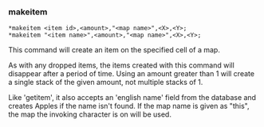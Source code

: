 ### makeitem
```
*makeitem <item id>,<amount>,"<map name>",<X>,<Y>;
*makeitem "<item name>",<amount>,"<map name>",<X>,<Y>;
```

This command will create an item on the specified cell of a map.

As with any dropped items, the items created with this command will disappear after
a period of time. Using an amount greater than 1 will create a single stack of the
given amount, not multiple stacks of 1.

Like 'getitem', it also accepts an 'english name' field from the database and creates
Apples if the name isn't found.
If the map name is given as "this", the map the invoking character is on will be used.
